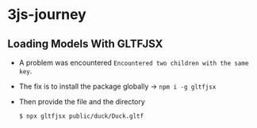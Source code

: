 # 3js-journey

## Loading Models With GLTFJSX
  - A problem was encountered `Encountered two children with the same key`.
  - The fix is to install the package globally &rarr; `npm i -g gltfjsx`
  - Then provide the file and the directory

    ```
    $ npx gltfjsx public/duck/Duck.gltf
    ```